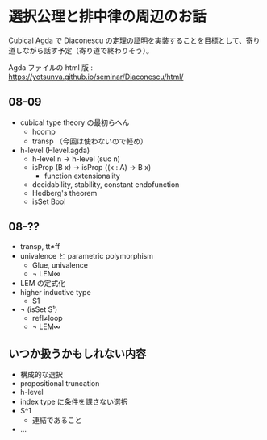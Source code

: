 # 選択公理と排中律の周辺のお話
Cubical Agda で Diaconescu の定理の証明を実装することを目標として、寄り道しながら話す予定（寄り道で終わりそう）。

Agda ファイルの html 版 : https://yotsunva.github.io/seminar/Diaconescu/html/

## 08-09
- cubical type theory の最初らへん
  - hcomp
  - transp （今回は使わないので軽め）
- h-level (Hlevel.agda)
  - h-level n → h-level (suc n)
  - isProp (B x) → isProp ((x : A) → B x)
    - function extensionality
  - decidability, stability, constant endofunction
  - Hedberg's theorem
  - isSet Bool

## 08-??
- transp, tt≠ff
- univalence と parametric polymorphism
  - Glue, univalence
  - ¬ LEM∞
- LEM の定式化
- higher inductive type
  - S1
- ¬ (isSet S¹)
  - refl≠loop
  - ¬ LEM∞

## いつか扱うかもしれない内容
- 構成的な選択
- propositional truncation
- h-level
- index type に条件を課さない選択
- S^1
  - 連結であること
- ...
